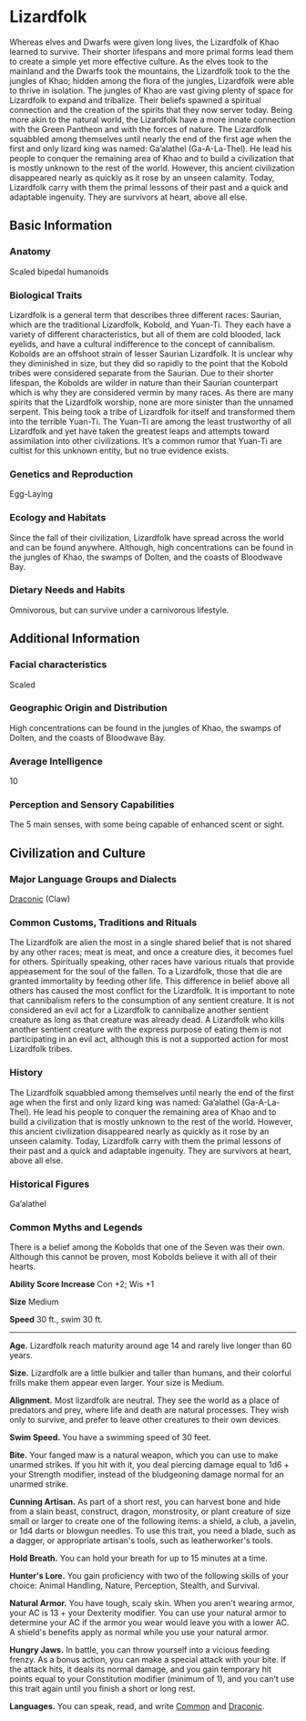 Lizardfolk
==========

Whereas elves and Dwarfs were given long lives, the Lizardfolk of Khao learned to survive. Their shorter lifespans and more primal forms lead them to create a simple yet more effective culture. As the elves took to the mainland and the Dwarfs took the mountains, the Lizardfolk took to the the jungles of Khao; hidden among the flora of the jungles, Lizardfolk were able to thrive in isolation. The jungles of Khao are vast giving plenty of space for Lizardfolk to expand and tribalize. Their beliefs spawned a spiritual connection and the creation of the spirits that they now server today. Being more akin to the natural world, the Lizardfolk have a more innate connection with the Green Pantheon and with the forces of nature. The Lizardfolk squabbled among themselves until nearly the end of the first age when the first and only lizard king was named: Ga’alathel (Ga-A-La-Thel). He lead his people to conquer the remaining area of Khao and to build a civilization that is mostly unknown to the rest of the world. However, this ancient civilization disappeared nearly as quickly as it rose by an unseen calamity. Today, Lizardfolk carry with them the primal lessons of their past and a quick and adaptable ingenuity. They are survivors at heart, above all else.

Basic Information
-----------------

### Anatomy

Scaled bipedal humanoids

### Biological Traits

Lizardfolk is a general term that describes three different races: Saurian, which are the traditional Lizardfolk, Kobold, and Yuan-Ti. They each have a variety of different characteristics, but all of them are cold blooded, lack eyelids, and have a cultural indifference to the concept of cannibalism.  Kobolds are an offshoot strain of lesser Saurian Lizardfolk. It is unclear why they diminished in size, but they did so rapidly to the point that the Kobold tribes were considered separate from the Saurian. Due to their shorter lifespan, the Kobolds are wilder in nature than their Saurian counterpart which is why they are considered vermin by many races.  As there are many spirits that the Lizardfolk worship, none are more sinister than the unnamed serpent. This being took a tribe of Lizardfolk for itself and transformed them into the terrible Yuan-Ti. The Yuan-Ti are among the least trustworthy of all Lizardfolk and yet have taken the greatest leaps and attempts toward assimilation into other civilizations. It’s a common rumor that Yuan-Ti are cultist for this unknown entity, but no true evidence exists.

### Genetics and Reproduction

Egg-Laying

### Ecology and Habitats

Since the fall of their civilization, Lizardfolk have spread across the world and can be found anywhere. Although, high concentrations can be found in the jungles of Khao, the swamps of Dolten, and the coasts of Bloodwave Bay.

### Dietary Needs and Habits

Omnivorous, but can survive under a carnivorous lifestyle.

Additional Information
----------------------

### Facial characteristics

Scaled

### Geographic Origin and Distribution

High concentrations can be found in the jungles of Khao, the swamps of Dolten, and the coasts of Bloodwave Bay.

### Average Intelligence

10

### Perception and Sensory Capabilities

The 5 main senses, with some being capable of enhanced scent or sight.

Civilization and Culture
------------------------

### Major Language Groups and Dialects

[Draconic](/w/Ecaros-xohoo/a/draconic-article) (Claw)

### Common Customs, Traditions and Rituals

The Lizardfolk are alien the most in a single shared belief that is not shared by any other races; meat is meat, and once a creature dies, it becomes fuel for others. Spiritually speaking, other races have various rituals that provide appeasement for the soul of the fallen. To a Lizardfolk, those that die are granted immortality by feeding other life. This difference in belief above all others has caused the most conflict for the Lizardfolk. It is important to note that cannibalism refers to the consumption of any sentient creature. It is not considered an evil act for a Lizardfolk to cannibalize another sentient creature as long as that creature was already dead. A Lizardfolk who kills another sentient creature with the express purpose of eating them is not participating in an evil act, although this is not a supported action for most Lizardfolk tribes.

### History

The Lizardfolk squabbled among themselves until nearly the end of the first age when the first and only lizard king was named: Ga’alathel (Ga-A-La-Thel). He lead his people to conquer the remaining area of Khao and to build a civilization that is mostly unknown to the rest of the world. However, this ancient civilization disappeared nearly as quickly as it rose by an unseen calamity. Today, Lizardfolk carry with them the primal lessons of their past and a quick and adaptable ingenuity. They are survivors at heart, above all else.

### Historical Figures

Ga’alathel

### Common Myths and Legends

There is a belief among the Kobolds that one of the Seven was their own. Although this cannot be proven, most Kobolds believe it with all of their hearts.


**Ability Score Increase** Con +2; Wis +1

**Size** Medium

**Speed** 30 ft., swim 30 ft.

* * *

**Age.** Lizardfolk reach maturity around age 14 and rarely live longer than 60 years.  
  
**Size.** Lizardfolk are a little bulkier and taller than humans, and their colorful frills make them appear even larger. Your size is Medium.  
  
**Alignment.** Most lizardfolk are neutral. They see the world as a place of predators and prey, where life and death are natural processes. They wish only to survive, and prefer to leave other creatures to their own devices.  
  
**Swim Speed.** You have a swimming speed of 30 feet.  
  
**Bite.** Your fanged maw is a natural weapon, which you can use to make unarmed strikes. If you hit with it, you deal piercing damage equal to 1d6 + your Strength modifier, instead of the bludgeoning damage normal for an unarmed strike.  
  
**Cunning Artisan.** As part of a short rest, you can harvest bone and hide from a slain beast, construct, dragon, monstrosity, or plant creature of size small or larger to create one of the following items: a shield, a club, a javelin, or 1d4 darts or blowgun needles. To use this trait, you need a blade, such as a dagger, or appropriate artisan's tools, such as leatherworker's tools.  
  
**Hold Breath.** You can hold your breath for up to 15 minutes at a time.  
  
**Hunter's Lore.** You gain proficiency with two of the following skills of your choice: Animal Handling, Nature, Perception, Stealth, and Survival.  
  
**Natural Armor.** You have tough, scaly skin. When you aren't wearing armor, your AC is 13 + your Dexterity modifier. You can use your natural armor to determine your AC if the armor you wear would leave you with a lower AC. A shield's benefits apply as normal while you use your natural armor.  
  
**Hungry Jaws.** In battle, you can throw yourself into a vicious feeding frenzy. As a bonus action, you can make a special attack with your bite. If the attack hits, it deals its normal damage, and you gain temporary hit points equal to your Constitution modifier (minimum of 1), and you can't use this trait again until you finish a short or long rest.  

**Languages.** You can speak, read, and write [Common](/w/Ecaros-xohoo/a/common-article) and [Draconic](/w/Ecaros-xohoo/a/draconic-article).
